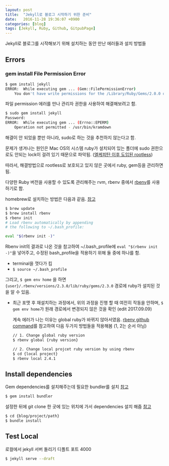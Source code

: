 ```yaml
---
layout: post
title:  "Jekyll로 블로그 시작하기 위한 준비"
date:   2016-11-28 19:36:07 +0900
categories: [blog]
tags: [Jekyll, Ruby, Github, GitpubPage]
---
```


Jekyll로 블로그를 시작해보기 위해 설치하는 동안 만난 에러들과 설치 방법들

## Errors

### gem install File Permission Error

```bash
$ gem install jekyll
ERROR:  While executing gem ... (Gem::FilePermissionError)
    You don't have write permissions for the /Library/Ruby/Gems/2.0.0 directory.
```

파일 permission 에러를 만나 관리자 권한을 사용하여 해결해보려고 함.

```bash
$ sudo gem install jekyll
Password:
ERROR:  While executing gem ... (Errno::EPERM)
    Operation not permitted - /usr/bin/kramdown
```

해결이 안 되었을 뿐만 아니라, sudo로 하는 것을 추천하지 않는다고 함.

문제가 생겨나는 원인은 Mac OS의 시스템 ruby가 설치되어 있는 폴더에 sudo 권한으로도 안되는 lock이 걸려 있기 때문으로 파악됨. ([엘케피탄 이후 도입된 rootless](http://macnews.tistory.com/3408))

따라서, 해결방법으로 rootless로 보호되고 있지 않은 곳에서 ruby, gem등을 관리하면 됨.

다양한 Ruby 버전을 사용할 수 있도록 관리해주는 rvm, rbenv 중에서 [rbenv](https://github.com/rbenv/rbenv)를 사용하기로 함.

homebrew로 설치하는 방법은 다음과 같음. [참고](https://github.com/rbenv/rbenv#homebrew-on-mac-os-x)

```bash
$ brew update
$ brew install rbenv
$ rbenv init
# Load rbenv automatically by appending
# the following to ~/.bash_profile:

eval "$(rbenv init -)"
```

Rbenv init의 결과로 나온 것을 참고하여 ~/.bash_profile에 `eval "$(rbenv init -)"`을 넣어주고,
수정된 bash_profile을 적용하기 위해 둘 중에 하나를 함.

- terminal을 껏다가 킴
- `$ source ~/.bash_profile`

그리고, `$ gem env home` 을 하면 `{user}/.rbenv/versions/2.3.0/lib/ruby/gems/2.3.0` 경로에 ruby가 설치된 것을 알 수 있음.

- 최근 포맷 후 재설치하는 과정에서, 위의 과정을 진행 할 때 여전히 작동을 안하며, `$ gem env home`가 원래 경로에서 변경되지 않은 것을 확인 (edit 2017.09.09)

    계속 에러가 나는 이유는 global ruby가 바뀌지 않아서였음. 
    [rbenv github command](https://github.com/rbenv/rbenv#command-reference)를 참고하여 다음 두가지 방법들을 적용해봄 (1, 2는 순서 아님)  
    ```bash
    // 1. Change global ruby version
    $ rbenv global {ruby version}
    
    // 2. Change local projcet ruby version by using rbenv 
    $ cd {local project}
    $ rbenv local 2.4.1
    ```

## Install dependencies
Gem dependencies를 설치해주는데 필요한 bundler를 설치 [참고](https://help.github.com/articles/setting-up-your-github-pages-site-locally-with-jekyll/#requirements)

```bash
$ gem install bundler
```

설정한 뒤에 git clone 한 곳에 있는 위치에 가서 dependencies 설치 해줌 [참고](https://help.github.com/articles/setting-up-your-github-pages-site-locally-with-jekyll/#step-2-install-jekyll-using-bundler)

```bash
$ cd {blog/project/path}
$ bundle install
```

## Test Local
로컬에서 jekyll 서버 돌리기 디폴트 포트 4000

```bash
$ jekyll serve --draft
```